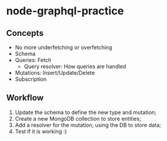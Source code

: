 # node-graphql-practice

## Concepts
- No more underfetching or overfetching
- Schema
- Queries: Fetch
    - Query resolver: How queries are handled
- Mutations: Insert/Update/Delete
- Subscription

## Workflow
1. Update the schema to define the new type and mutation;
2. Create a new MongoDB collection to store entities;
3. Add a resolver for the mutation, using the DB to store data;
4. Test if it is working :)
